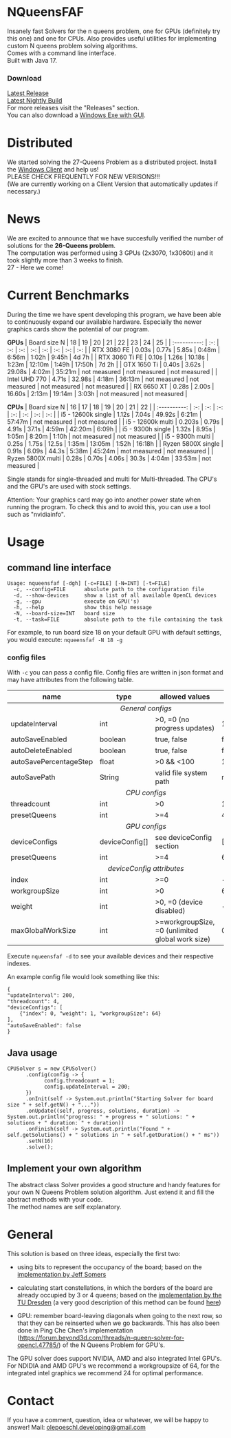 # NQueensFAF
Insanely fast Solvers for the n queens problem, one for GPUs (definitely try this one) and one for CPUs. Also provides useful utilities for implementing custom N queens problem solving algorithms. <br>
Comes with a command line interface.<br>
Built with Java 17.

### Download
[Latest Release](https://github.com/olepoeschl/NQueensFAF/releases/latest)<br>
[Latest Nightly Build](https://github.com/olepoeschl/NQueensFAF/releases/tag/nightly)<br>
For more releases visit the "Releases" section. <br>
You can also download a [Windows Exe with GUI](https://github.com/olepoeschl/NQueensFAF-GUI/releases/download/1.17/nqueensfaf.exe).<br>

# Distributed
We started solving the 27-Queens Problem as a distributed project. 
Install the [Windows Client](https://github.com/olepoeschl/NQueensFAF-GUI/releases/download/1.17/nqueens-client.exe) and help us! <br>
PLEASE CHECK FREQUENTLY FOR NEW VERISONS!!!<br>
(We are currently working on a Client Version that automatically updates if necessary.)

# News
We are excited to announce that we have succesfully verified the number of solutions for the **26-Queens problem**. <br> 
The computation was performed using 3 GPUs (2x3070, 1x3060ti) and it took slightly more than 3 weeks to finish. <br>
27 - Here we come! <br>

# Current Benchmarks
During the time we have spent developing this program, we have been able to continuously expand our available hardware. 
Especially the newer graphics cards show the potential of our program. 

<b>GPUs</b>
|      Board size N     |   18    |     19    |      20      |      21      |      22      |       23       |       24       |   25 |
|      :----------:     |   :-:   |    :-:    |      :-:     |      :-:     |      :-:     |       :-:      |      :-:       |  :-: |
|      RTX 3080 FE      |  0.03s  |   0.77s   |     5.85s    |     0:48m    |      6:56m   |      1:02h     |      9:45h     | 4d 7h |
|     RTX 3060 Ti FE    |  0.10s  |   1.26s   |    10.18s    |     1:23m    |     12:10m   |      1:49h     |     17:50h     | 7d 2h |
|      GTX 1650 Ti      |  0.40s  |   3.62s   |    29.08s    |     4:02m    |     35:21m   |  not measured  |  not measured  | not measured |
|     Intel UHD 770     |  4.71s  |  32.98s   |     4:18m    |    36:13m    | not measured |  not measured  |  not measured  | not measured | 
|       RX 6650 XT      |  0.28s  |   2.00s   |    16.60s    |     2:13m    |     19:14m   |  3:03h  |  not measured  | not measured |

<b>CPUs</b>
|      Board size N     |        16       |     17    |     18    |     19    |      20      |      21      |      22      |
|      :----------:     |       :-:       |    :-:    |    :-:    |    :-:    |      :-:     |      :-:     |      :-:     |
|  i5 - 12600k single   |      1.12s      |   7.04s   |   49.92s  |   6:21m   |    57:47m    | not measured | not measured |
|  i5 - 12600k multi    |      0.203s     |   0.79s   |   4.91s   |   37.1s   |     4:59m    |    42:20m    |     6:09h    |
|   i5 - 9300h single   |      1.32s      |   8.95s   |   1:05m   |   8:20m   |     1:10h    | not measured | not measured |
|   i5 - 9300h multi    |      0.25s      |   1.75s   |   12.5s   |   1:35m   |    13:05m    |     1:52h    |     16:18h   |
|   Ryzen 5800X single  |      0.91s      |   6.09s   |   44.3s   |   5:38m   |    45:24m    | mot measured | not measured |
|   Ryzen 5800X multi   |      0.28s      |   0.70s   |   4.06s   |   30.3s   |     4:04m    |    33:53m    | not measured |

Single stands for single-threaded and multi for Multi-threaded. 
The CPU's and the GPU's are used with stock settings. 

Attention: Your graphics card may go into another power state when running the program. To check this and to avoid this, you can use a tool such as "nvidiainfo".

# Usage

## command line interface
```
Usage: nqueensfaf [-dgh] [-c=FILE] [-N=INT] [-t=FILE]
  -c, --config=FILE      absolute path to the configuration file
  -d, --show-devices     show a list of all available OpenCL devices
  -g, --gpu              execute on GPU('s)
  -h, --help             show this help message
  -N, --board-size=INT   board size
  -t, --task=FILE        absolute path to the file containing the task
```
For example, to run board size 18 on your default GPU with default settings, you would execute:
`nqueensfaf -N 18 -g`

### config files
With `-c` you can pass a config file. Config files are written in json format and may have attributes from the following table.<br>
<table>
  <thead>
    <tr>
      <th>name</th>
      <th>type</th>
      <th>allowed values</th>
      <th>default value</th>
    </tr>
  </thead>
  <tbody>
    <tr>
      <td colspan="4" align="center"><i>General configs</i></td>
    </tr>
    <tr>
      <td>updateInterval</td>
      <td>int</td>
      <td>>0, =0 (no progress updates) </td>
      <td>128</td>
    </tr>
    <tr>
      <td>autoSaveEnabled</td>
      <td>boolean</td>
      <td>true, false</td>
      <td>false</td>
    </tr>
    <tr>
      <td>autoDeleteEnabled</td>
      <td>boolean</td>
      <td>true, false</td>
      <td>false</td>
    </tr>
    <tr>
      <td>autoSavePercentageStep</td>
      <td>float</td>
      <td>>0 && <100</td>
      <td>10</td>
    </tr>
    <tr>
      <td>autoSavePath</td>
      <td>String</td>
      <td>valid file system path</td>
      <td>nqueensfaf{N}.dat</td>
    </tr>
    <tr>
      <td colspan="4" align="center"><i>CPU configs</i></td>
    </tr>
    <tr>
      <td>threadcount</td>
      <td>int</td>
      <td>>0</td>
      <td>1</td>
    </tr>
    <tr>
      <td>presetQueens</td>
      <td>int</td>
      <td>>=4</td>
      <td>4</td>
    </tr>
    <tr>
      <td colspan="4" align="center"><i>GPU configs</i></td>
    </tr>
    <tr>
      <td>deviceConfigs</td>
      <td>deviceConfig[]</td>
      <td>see deviceConfig section</td>
      <td>[{0, 64, 1, 0}]</td>
    </tr>
    <tr>
      <td>presetQueens</td>
      <td>int</td>
      <td>>=4</td>
      <td>6</td>
    </tr>
    <tr>
      <td colspan="4" align="center"><i>deviceConfig attributes</i></td>
    </tr>
    <tr>
      <td>index</td>
      <td>int</td>
      <td>>=0</td>
      <td>-</td>
    </tr>
    <tr>
      <td>workgroupSize</td>
      <td>int</td>
      <td>>0</td>
      <td>64</td>
    </tr>
    <tr>
      <td>weight</td>
      <td>int</td>
      <td>>0, =0 (device disabled) </td>
      <td>-</td>
    </tr>
    <tr>
      <td>maxGlobalWorkSize</td>
      <td>int</td>
      <td>>=workgroupSize, =0 (unlimited global work size) </td>
      <td>0</td>
    </tr>
  </tbody>
</table>

Execute `nqueensfaf -d` to see your available devices and their respective indexes.

An example config file would look something like this:
```
{
"updateInterval": 200,
"threadcount": 4,
"deviceConfigs": [
    {"index": 0, "weight": 1, "workgroupSize": 64}
],
"autoSaveEnabled": false
}
```

## Java usage
```
CPUSolver s = new CPUSolver()
      .config(config -> {
            config.threadcount = 1;
            config.updateInterval = 200;
      })
      .onInit(self -> System.out.println("Starting Solver for board size " + self.getN() + "..."))
      .onUpdate((self, progress, solutions, duration) -> System.out.println("progress: " + progress + " solutions: " + solutions + " duration: " + duration))
      .onFinish(self -> System.out.println("Found " + self.getSolutions() + " solutions in " + self.getDuration() + " ms"))
      .setN(16)
      .solve();
```

## Implement your own algorithm
The abstract class Solver provides a good structure and handy features for your own N Queens Problem solution algorithm. Just extend it and fill the abstract methods with your code.
<br>The method names are self explanatory.

# General

This solution is based on three ideas, especially the first two:

- using bits to represent the occupancy of the board; based on the <a href="http://users.rcn.com/liusomers/nqueen_demo/nqueens.html">implementation by Jeff Somers </a>
      
- calculating start constellations, in which the borders of the board are already occupied by 3 or 4 queens; based on the <a href="https://github.com/preusser/q27">implementation by the TU Dresden</a> (a very good description of this method can be found <a href="http://www.nqueens.de/sub/SearchAlgoUseSymm.en.html">here</a>)

- GPU: remember board-leaving diagonals when going to the next row, so that they can be reinserted when we go backwards. This has also been done in Ping Che Chen's implementation (https://forum.beyond3d.com/threads/n-queen-solver-for-opencl.47785/) of the N Queens Problem for GPU's. 

The GPU solver does support NVIDIA, AMD and also integrated Intel GPU's.
For NDIDIA and AMD GPU's we recommend a workgroupsize of 64, for the integrated intel graphics we recommend 24 for optimal performance. 

# Contact
If you have a comment, question, idea or whatever, we will be happy to answer!
Mail: olepoeschl.developing@gmail.com
